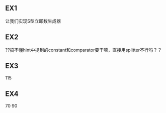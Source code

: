 ## EX1

让我们实现S型立即数生成器

## EX2

??搞不懂hint中提到的constant和comparator要干嘛，直接用splitter不行吗？？

## EX3

115

## EX4

70
90